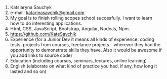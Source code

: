 1. Katsiaryna Sauchyk
2. e-mail: katarinasavchik@gmail.com
3. My goal is to finish rolling scopes school succesfully. I want to learn how to do interesting applications.
4. Html, CSS, JavaScript, Bootstrap, Angular, NodeJs, Npm.
5. https://github.com/KateSavchik
6. Experience (for a Junior Dev it means all kinds of experience: coding tests, projects from courses,
freelance projects - wherever they had the opportunity to demonstrate skills they have.
Also it would be awesome if you add links to source code)
7. Education (including courses, seminars, lectures, online learning)
8. English (elaborate on what kind of practice you had, if any, how long it lasted and so on)